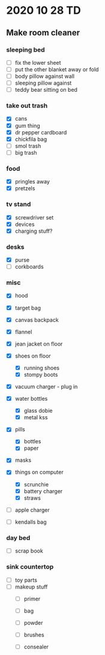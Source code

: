 # 2020 10 28 TD
## Make room cleaner

### sleeping bed
- [ ] fix the lower sheet
- [ ] put the other blanket away or fold
- [ ] body pillow against wall
- [ ] sleeping pillow against
- [ ] teddy bear sitting on bed

### take out trash
- [x] cans
- [x] gum thing
- [x] dr pepper cardboard
- [x] chickfila bag
- [ ] smol trash
- [ ] big trash

### food
- [x] pringles away
- [x] pretzels

### tv stand
- [x] screwdriver set
- [x] devices
- [x] charging stuff?

### desks 
- [x] purse
- [ ] corkboards

### misc
- [x] hood
- [x] target bag
- [x] canvas backpack
- [x] flannel
- [x] jean jacket on floor
- [x] shoes on floor
  - [x] running shoes
  - [x] stompy boots
- [x] vacuum charger - plug in
- [x] water bottles
  - [x] glass dobie
  - [x] metal kss
- [x] pills
  - [x] bottles
  - [x] paper
- [x] masks
- [x] things on computer
  - [x] scrunchie
  - [x] battery charger
  - [x] straws

- [ ] apple charger
- [ ] kendalls bag


### day bed

- [ ] scrap book

### sink countertop

- [ ] toy parts
- [ ] makeup stuff
  - [ ] primer
  - [ ] bag
  - [ ] powder
  - [ ] brushes
  - [ ] consealer










